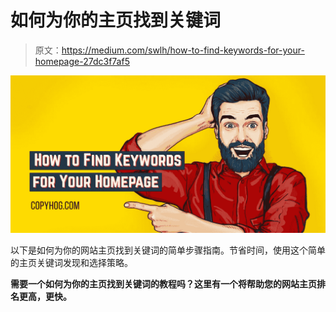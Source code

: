 # 如何为你的主页找到关键词

> 原文：<https://medium.com/swlh/how-to-find-keywords-for-your-homepage-27dc3f7af5>

![](img/50c4b2f9484c5fc203ce3e9b5df881e7.png)

以下是如何为你的网站主页找到关键词的简单步骤指南。节省时间，使用这个简单的主页关键词发现和选择策略。

**需要一个如何为你的主页找到关键词的教程吗？这里有一个将帮助您的网站主页排名更高，更快。**